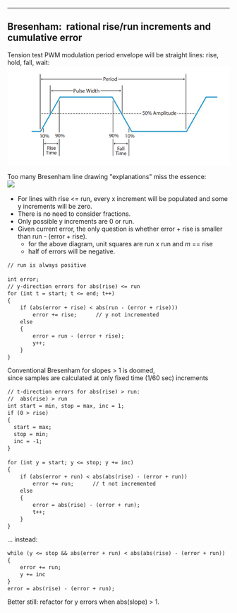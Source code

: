 
---
Bresenham:&nbsp; rational rise/run increments and cumulative error
---

Tension test PWM modulation period envelope will be straight lines: rise, hold, fall, wait:  
![](https://github.com/blekenbleu/Direct-Drive-harness-tension-tester/raw/main/test.png)  

Too many Bresenham line drawing "explanations" miss the essence:  
![](https://www.cs.helsinki.fi/group/goa/mallinnus/lines/bres1.gif)  
- For lines with rise <= run, every x increment will be populated and some y increments will be zero.
- There is no need to consider fractions.
- Only possible y increments are 0 or run.
- Given current error, the only question is whether error + rise is smaller than run - (error + rise).
	- for the above diagram, unit squares are run x run and *m* == rise
	- half of errors will be negative.

```
// run is always positive

int error;
// y-direction errors for abs(rise) <= run
for (int t = start; t <= end; t++)
{
	if (abs(error + rise) < abs(run - (error + rise)))
		error += rise;		// y not incremented
	else
	{
		error = run - (error + rise);
		y++;
	}
}
```
Conventional Bresenham for slopes > 1 is doomed,  
since samples are calculated at only fixed time (1/60 sec) increments
```
// t-direction errors for abs(rise) > run:
//  abs(rise) > run
int start = min, stop = max, inc = 1;
if (0 > rise)
{
  start = max;
  stop = min;
  inc = -1;
}

for (int y = start; y <= stop; y += inc)
{
    if (abs(error + run) < abs(abs(rise) - (error + run))
        error += run;      // t not incremented
    else
    {
        error = abs(rise) - (error + run);
        t++;
    }
}

```

... instead:
```
while (y <= stop && abs(error + run) < abs(abs(rise) - (error + run))
{
	error += run;
	y += inc
}
error = abs(rise) - (error + run);
```
Better still: refactor for y errors when abs(slope) > 1.
